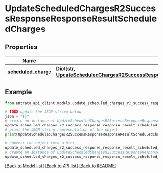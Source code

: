 # UpdateScheduledChargesR2SuccessResponseResponseResultScheduledCharges


## Properties

Name | Type | Description | Notes
------------ | ------------- | ------------- | -------------
**scheduled_charge** | [**Dict[str, UpdateScheduledChargesR2SuccessResponseResponseResultScheduledChargesScheduledChargeValue]**](UpdateScheduledChargesR2SuccessResponseResponseResultScheduledChargesScheduledChargeValue.md) |  | 

## Example

```python
from entrata_api_client.models.update_scheduled_charges_r2_success_response_response_result_scheduled_charges import UpdateScheduledChargesR2SuccessResponseResponseResultScheduledCharges

# TODO update the JSON string below
json = "{}"
# create an instance of UpdateScheduledChargesR2SuccessResponseResponseResultScheduledCharges from a JSON string
update_scheduled_charges_r2_success_response_response_result_scheduled_charges_instance = UpdateScheduledChargesR2SuccessResponseResponseResultScheduledCharges.from_json(json)
# print the JSON string representation of the object
print(UpdateScheduledChargesR2SuccessResponseResponseResultScheduledCharges.to_json())

# convert the object into a dict
update_scheduled_charges_r2_success_response_response_result_scheduled_charges_dict = update_scheduled_charges_r2_success_response_response_result_scheduled_charges_instance.to_dict()
# create an instance of UpdateScheduledChargesR2SuccessResponseResponseResultScheduledCharges from a dict
update_scheduled_charges_r2_success_response_response_result_scheduled_charges_from_dict = UpdateScheduledChargesR2SuccessResponseResponseResultScheduledCharges.from_dict(update_scheduled_charges_r2_success_response_response_result_scheduled_charges_dict)
```
[[Back to Model list]](../README.md#documentation-for-models) [[Back to API list]](../README.md#documentation-for-api-endpoints) [[Back to README]](../README.md)


